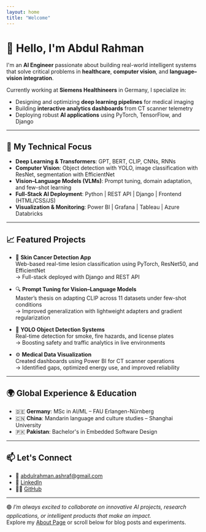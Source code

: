```yaml
---
layout: home
title: "Welcome"
---
```


# 👋 Hello, I'm Abdul Rahman

I'm an **AI Engineer** passionate about building real-world intelligent systems that solve critical problems in **healthcare**, **computer vision**, and **language–vision integration**.

Currently working at **Siemens Healthineers** in Germany, I specialize in:
- Designing and optimizing **deep learning pipelines** for medical imaging
- Building **interactive analytics dashboards** from CT scanner telemetry
- Deploying robust **AI applications** using PyTorch, TensorFlow, and Django

---

## 🔬 My Technical Focus

- **Deep Learning & Transformers**: GPT, BERT, CLIP, CNNs, RNNs
- **Computer Vision**: Object detection with YOLO, image classification with ResNet, segmentation with EfficientNet
- **Vision–Language Models (VLMs)**: Prompt tuning, domain adaptation, and few-shot learning
- **Full-Stack AI Deployment**: Python | REST API | Django | Frontend (HTML/CSS/JS)
- **Visualization & Monitoring**: Power BI | Grafana | Tableau | Azure Databricks

---

## 📈 Featured Projects

- 🧠 **Skin Cancer Detection App**  
  Web-based real-time lesion classification using PyTorch, ResNet50, and EfficientNet  
  → Full-stack deployed with Django and REST API

- 🔍 **Prompt Tuning for Vision–Language Models**  
  Master’s thesis on adapting CLIP across 11 datasets under few-shot conditions  
  → Improved generalization with lightweight adapters and gradient regularization

- 🚗 **YOLO Object Detection Systems**  
  Real-time detection for smoke, fire hazards, and license plates  
  → Boosting safety and traffic analytics in live environments

- ⚙️ **Medical Data Visualization**  
  Created dashboards using Power BI for CT scanner operations  
  → Identified gaps, optimized energy use, and improved reliability

---

## 🌍 Global Experience & Education

- 🇩🇪 **Germany**: MSc in AI/ML – FAU Erlangen-Nürnberg  
- 🇨🇳 **China**: Mandarin language and culture studies – Shanghai University  
- 🇵🇰 **Pakistan**: Bachelor's in Embedded Software Design

---

## 📫 Let's Connect

- 📧 [abdulrahman.ashraf@gmail.com](mailto:abdulrahman.ashraf@gmail.com)  
- 💼 [LinkedIn](https://www.linkedin.com/in/YOUR-LINKEDIN-ID)  
- 👨‍💻 [GitHub](https://github.com/abdulrahman45284528)

---

🟢 _I’m always excited to collaborate on innovative AI projects, research applications, or intelligent products that make an impact._  
Explore my [About Page](/about/) or scroll below for blog posts and experiments.
